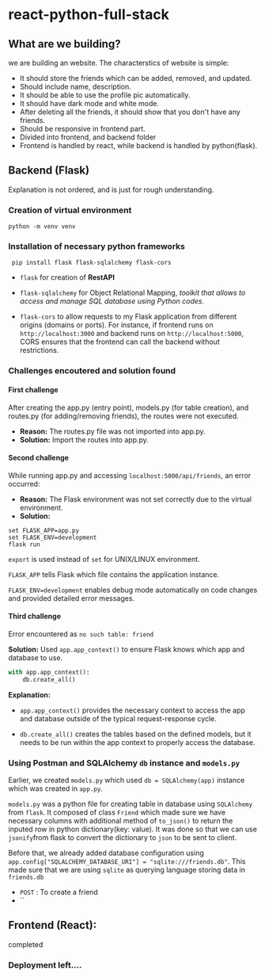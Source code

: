 # react-python-full-stack

## What are we building?
we are building an website. The characterstics of website is simple:
- It should store the friends which can be added, removed, and updated.
- Should include name, description.
- It should be able to use the profile pic automatically.
- It should have dark mode and white mode.
- After deleting all the friends, it should show that you don't have any friends.
- Should be responsive in frontend part.
- Divided into frontend, and backend folder
- Frontend is handled by react, while backend is handled by python(flask).

## Backend (Flask)
Explanation is not ordered, and is just for rough understanding.

### Creation of virtual environment
``python -m venv venv``
### Installation of necessary python frameworks
`` pip install flask flask-sqlalchemy flask-cors``

- ``flask`` for creation of **RestAPI**
- ``flask-sqlalchemy`` for Object Relational Mapping, *toolkit that allows to access and manage SQL database using Python codes.*

- ``flask-cors`` to allow requests to my Flask application from different origins (domains or ports). For instance, if frontend runs on ``http://localhost:3000`` and backend runs on ``http://localhost:5000``, CORS ensures that the frontend can call the backend without restrictions.

### Challenges encoutered and solution found

#### First challenge
After creating the app.py (entry point), models.py (for table creation), and routes.py (for adding/removing friends), the routes were not executed. 

- **Reason:** The routes.py file was not imported into app.py. 
- **Solution:** Import the routes into app.py.

#### Second challenge
While running app.py and accessing ``localhost:5000/api/friends``, an error occurred: 
- **Reason:** The Flask environment was not set correctly due to the virtual environment. 
- **Solution:** 
```shell
set FLASK_APP=app.py
set FLASK_ENV=development
flask run
```
``export`` is used instead of ``set`` for UNIX/LINUX environment.

``FLASK_APP`` tells Flask which file contains the application instance.

``FLASK_ENV=development`` enables debug mode automatically on code changes and provided detailed error messages.

#### Third challenge
Error encountered as ``no such table: friend``

**Solution:** Used ``app.app_context()`` to ensure Flask knows which app and database to use.
```python
with app.app_context(): 
    db.create_all()
```
**Explanation:**

- ``app.app_context()`` provides the necessary context to access the app and database outside of the typical request-response cycle.

- ``db.create_all()`` creates the tables based on the defined models, but it needs to be run within the app context to properly access the database.

### Using Postman and SQLAlchemy ``db`` instance and ``models.py``

Earlier, we created ``models.py`` which used ``db = SQLAlchemy(app)`` instance which was created in ``app.py``.

``models.py`` was a python file for creating table in database using ``SQLAlchemy`` from ``flask``. It composed of class ``Friend`` which made sure we have necessary columns with additional method of ``to_json()`` to return the inputed row in python dictionary(key: value). It was done so that we can use ``jsonify``from flask to convert the dictionary to ``json`` to be sent to client.

 Before that, we already added database configuration using ``app.config["SQLALCHEMY_DATABASE_URI"] = "sqlite:///friends.db"``. This made sure that we are using ``sqlite`` as querying language storing data in ``friends.db``


- ``POST`` :  To create a friend
- ``

## Frontend (React):
completed

### Deployment left....
